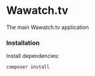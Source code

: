 # Wawatch.tv

The main Wawatch.tv application

### Installation

Install dependencies:

    composer install
